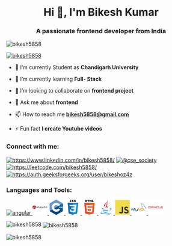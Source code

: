 <h1 align="center">Hi 👋, I'm Bikesh Kumar</h1>
<h3 align="center">A passionate frontend developer from India</h3>

<p align="left"> <img src="https://komarev.com/ghpvc/?username=bikesh5858&label=Profile%20views&color=0e75b6&style=flat" alt="bikesh5858" /> </p>

<p align="left"> <a href="https://github.com/ryo-ma/github-profile-trophy"><img src="https://github-profile-trophy.vercel.app/?username=bikesh5858" alt="bikesh5858" /></a> </p>

- 🔭 I’m currently Student as **Chandigarh University**

- 🌱 I’m currently learning **Full- Stack**

- 👯 I’m looking to collaborate on **frontend project**

- 💬 Ask me about **frontend**

- 📫 How to reach me **bikesh5858@gmail.com**

- ⚡ Fun fact **I create Youtube videos**

<h3 align="left">Connect with me:</h3>
<p align="left">
<a href="https://linkedin.com/in/https://www.linkedin.com/in/bikesh5858/" target="blank"><img align="center" src="https://raw.githubusercontent.com/rahuldkjain/github-profile-readme-generator/master/src/images/icons/Social/linked-in-alt.svg" alt="https://www.linkedin.com/in/bikesh5858/" height="30" width="40" /></a>
<a href="https://www.youtube.com/c/@cse_society" target="blank"><img align="center" src="https://raw.githubusercontent.com/rahuldkjain/github-profile-readme-generator/master/src/images/icons/Social/youtube.svg" alt="@cse_society" height="30" width="40" /></a>
<a href="https://www.leetcode.com/https://leetcode.com/bikesh5858/" target="blank"><img align="center" src="https://raw.githubusercontent.com/rahuldkjain/github-profile-readme-generator/master/src/images/icons/Social/leet-code.svg" alt="https://leetcode.com/bikesh5858/" height="30" width="40" /></a>
<a href="https://auth.geeksforgeeks.org/user/https://auth.geeksforgeeks.org/user/bikeshoz4z" target="blank"><img align="center" src="https://raw.githubusercontent.com/rahuldkjain/github-profile-readme-generator/master/src/images/icons/Social/geeks-for-geeks.svg" alt="https://auth.geeksforgeeks.org/user/bikeshoz4z" height="30" width="40" /></a>
</p>

<h3 align="left">Languages and Tools:</h3>
<p align="left"> <a href="https://angular.io" target="_blank" rel="noreferrer"> <img src="https://angular.io/assets/images/logos/angular/angular.svg" alt="angular" width="40" height="40"/> </a> <a href="https://angular.io" target="_blank" rel="noreferrer"> <img src="https://raw.githubusercontent.com/devicons/devicon/master/icons/angularjs/angularjs-original-wordmark.svg" alt="angularjs" width="40" height="40"/> </a> <a href="https://www.w3schools.com/cpp/" target="_blank" rel="noreferrer"> <img src="https://raw.githubusercontent.com/devicons/devicon/master/icons/cplusplus/cplusplus-original.svg" alt="cplusplus" width="40" height="40"/> </a> <a href="https://www.w3schools.com/css/" target="_blank" rel="noreferrer"> <img src="https://raw.githubusercontent.com/devicons/devicon/master/icons/css3/css3-original-wordmark.svg" alt="css3" width="40" height="40"/> </a> <a href="https://www.w3.org/html/" target="_blank" rel="noreferrer"> <img src="https://raw.githubusercontent.com/devicons/devicon/master/icons/html5/html5-original-wordmark.svg" alt="html5" width="40" height="40"/> </a> <a href="https://www.java.com" target="_blank" rel="noreferrer"> <img src="https://raw.githubusercontent.com/devicons/devicon/master/icons/java/java-original.svg" alt="java" width="40" height="40"/> </a> <a href="https://developer.mozilla.org/en-US/docs/Web/JavaScript" target="_blank" rel="noreferrer"> <img src="https://raw.githubusercontent.com/devicons/devicon/master/icons/javascript/javascript-original.svg" alt="javascript" width="40" height="40"/> </a> <a href="https://www.mysql.com/" target="_blank" rel="noreferrer"> <img src="https://raw.githubusercontent.com/devicons/devicon/master/icons/mysql/mysql-original-wordmark.svg" alt="mysql" width="40" height="40"/> </a> <a href="https://www.oracle.com/" target="_blank" rel="noreferrer"> <img src="https://raw.githubusercontent.com/devicons/devicon/master/icons/oracle/oracle-original.svg" alt="oracle" width="40" height="40"/> </a> </p>

<p><img align="left" src="https://github-readme-stats.vercel.app/api/top-langs?username=bikesh5858&show_icons=true&locale=en&layout=compact" alt="bikesh5858" /></p>

<p>&nbsp;<img align="center" src="https://github-readme-stats.vercel.app/api?username=bikesh5858&show_icons=true&locale=en" alt="bikesh5858" /></p>

<p><img align="center" src="https://github-readme-streak-stats.herokuapp.com/?user=bikesh5858&" alt="bikesh5858" /></p>
